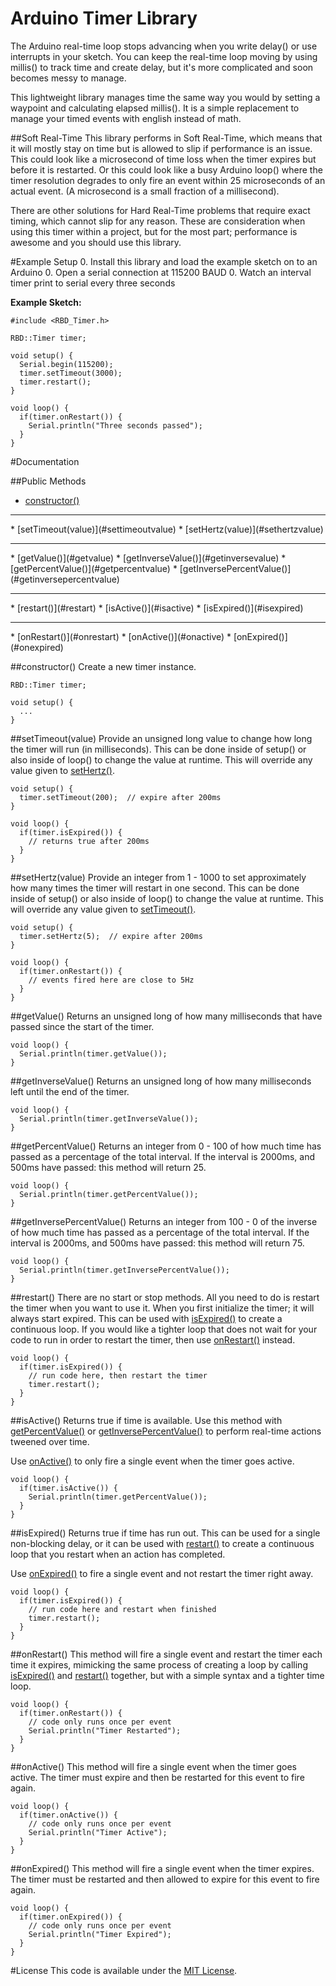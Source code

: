 # Arduino Timer Library
The Arduino real-time loop stops advancing when you write delay() or use interrupts in your sketch. You can keep the real-time loop moving by using millis() to track time and create delay, but it's more complicated and soon becomes messy to manage.

This lightweight library manages time the same way you would by setting a waypoint and calculating elapsed millis(). It is a simple replacement to manage your timed events with english instead of math.

##Soft Real-Time
This library performs in Soft Real-Time, which means that it will mostly stay on time but is allowed to slip if performance is an issue. This could look like a microsecond of time loss when the timer expires but before it is restarted. Or this could look like a busy Arduino loop() where the timer resolution degrades to only fire an event within 25 microseconds of an actual event. (A microsecond is a small fraction of a millisecond).

There are other solutions for Hard Real-Time problems that require exact timing, which cannot slip for any reason. These are consideration when using this timer within a project, but for the most part; performance is awesome and you should use this library.

#Example Setup
0. Install this library and load the example sketch on to an Arduino
0. Open a serial connection at 115200 BAUD
0. Watch an interval timer print to serial every three seconds

**Example Sketch:**

    #include <RBD_Timer.h>

    RBD::Timer timer;

    void setup() {
      Serial.begin(115200);
      timer.setTimeout(3000);
      timer.restart();
    }

    void loop() {
      if(timer.onRestart()) {
        Serial.println("Three seconds passed");
      }
    }

#Documentation

##Public Methods
* [constructor()](#constructor)
<hr />
* [setTimeout(value)](#settimeoutvalue)
* [setHertz(value)](#sethertzvalue)
<hr />
* [getValue()](#getvalue)
* [getInverseValue()](#getinversevalue)
* [getPercentValue()](#getpercentvalue)
* [getInversePercentValue()](#getinversepercentvalue)
<hr />
* [restart()](#restart)
* [isActive()](#isactive)
* [isExpired()](#isexpired)
<hr />
* [onRestart()](#onrestart)
* [onActive()](#onactive)
* [onExpired()](#onexpired)

##constructor()
Create a new timer instance.

    RBD::Timer timer;

    void setup() {
      ...
    }

##setTimeout(value)
Provide an unsigned long value to change how long the timer will run (in milliseconds). This can be done inside of setup() or also inside of loop() to change the value at runtime. This will override any value given to [setHertz()](#sethertzvalue).

    void setup() {
      timer.setTimeout(200);  // expire after 200ms
    }

    void loop() {
      if(timer.isExpired()) {
        // returns true after 200ms
      }
    }

##setHertz(value)
Provide an integer from 1 - 1000 to set approximately how many times the timer will restart in one second. This can be done inside of setup() or also inside of loop() to change the value at runtime. This will override any value given to [setTimeout()](#settimeoutvalue).

    void setup() {
      timer.setHertz(5);  // expire after 200ms
    }

    void loop() {
      if(timer.onRestart()) {
        // events fired here are close to 5Hz
      }
    }

##getValue()
Returns an unsigned long of how many milliseconds that have passed since the start of the timer.

    void loop() {
      Serial.println(timer.getValue());
    }

##getInverseValue()
Returns an unsigned long of how many milliseconds left until the end of the timer.

    void loop() {
      Serial.println(timer.getInverseValue());
    }

##getPercentValue()
Returns an integer from 0 - 100 of how much time has passed as a percentage of the total interval. If the interval is 2000ms, and 500ms have passed: this method will return 25.

    void loop() {
      Serial.println(timer.getPercentValue());
    }

##getInversePercentValue()
Returns an integer from 100 - 0 of the inverse of how much time has passed as a percentage of the total interval. If the interval is 2000ms, and 500ms have passed: this method will return 75.

    void loop() {
      Serial.println(timer.getInversePercentValue());
    }

##restart()
There are no start or stop methods. All you need to do is restart the timer when you want to use it. When you first initialize the timer; it will always start expired. This can be used with [isExpired()](#isexpired) to create a continuous loop. If you would like a tighter loop that does not wait for your code to run in order to restart the timer, then use [onRestart()](#onrestart) instead.

    void loop() {
      if(timer.isExpired()) {
        // run code here, then restart the timer
        timer.restart();
      }
    }

##isActive()
Returns true if time is available. Use this method with [getPercentValue()](#getpercentvalue) or [getInversePercentValue()](#getinversepercentvalue) to perform real-time actions tweened over time.

Use [onActive()](#onactive) to only fire a single event when the timer goes active.

    void loop() {
      if(timer.isActive()) {
        Serial.println(timer.getPercentValue());
      }
    }

##isExpired()
Returns true if time has run out. This can be used for a single non-blocking delay, or it can be used with [restart()](#restart) to create a continuous loop that you restart when an action has completed.

Use [onExpired()](#onexpired) to fire a single event and not restart the timer right away.

    void loop() {
      if(timer.isExpired()) {
        // run code here and restart when finished
        timer.restart();
      }
    }

##onRestart()
This method will fire a single event and restart the timer each time it expires, mimicking the same process of creating a loop by calling [isExpired()](#isexpired) and [restart()](#restart) together, but with a simple syntax and a tighter time loop.

    void loop() {
      if(timer.onRestart()) {
        // code only runs once per event
        Serial.println("Timer Restarted");
      }
    }

##onActive()
This method will fire a single event when the timer goes active. The timer must expire and then be restarted for this event to fire again.

    void loop() {
      if(timer.onActive()) {
        // code only runs once per event
        Serial.println("Timer Active");
      }
    }

##onExpired()
This method will fire a single event when the timer expires. The timer must be restarted and then allowed to expire for this event to fire again.

    void loop() {
      if(timer.onExpired()) {
        // code only runs once per event
        Serial.println("Timer Expired");
      }
    }

#License
This code is available under the [MIT License](http://opensource.org/licenses/mit-license.php).
